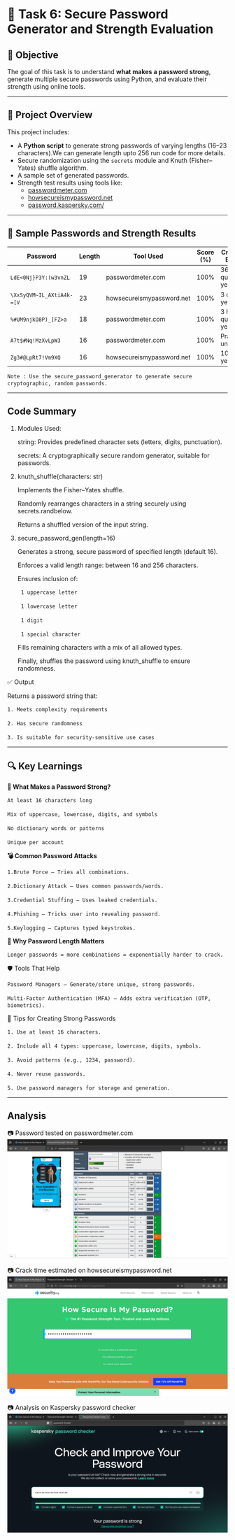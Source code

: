 # 🔐 Task 6: Secure Password Generator and Strength Evaluation

## 🚀 Objective

The goal of this task is to understand **what makes a password strong**, generate multiple secure passwords using Python, and evaluate their strength using online tools.

---

## 📁 Project Overview

This project includes:
- A **Python script** to generate strong passwords of varying lengths (16–23 characters).We can generate length upto 256 run code for more details.
- Secure randomization using the `secrets` module and Knuth (Fisher–Yates) shuffle algorithm.
- A sample set of generated passwords.
- Strength test results using tools like:
  - [passwordmeter.com](https://passwordmeter.com)
  - [howsecureismypassword.net](https://howsecureismypassword.net)
  - [password.kaspersky.com/](https://password.kaspersky.com/)

---

## 🧪 Sample Passwords and Strength Results

| Password           | Length | Tool Used                 | Score (%)   | Crack Time Estimate     |
| ------------------ | ------ | ------------------------- | ----------- | ----------------------- |
| `LdE<0Nj}P3Y:(w3vnZL` | 19     | passwordmeter.com         | 100%        | 36 quintillion years      |
| `\XxSyQVM~IL_AXtiA4k-=[V` | 23     | howsecureismypassword.net | 100% | 3 octillion years        |
| `%#UM9njkO8P)_[FZ>a` | 18     | passwordmeter.com         | 100%        | 3 hundred quadrillion years       |
| `A7t$#Nq!MzXvLpW3` | 16     | passwordmeter.com         | 100%       | Practically uncrackable |
| `Zg3#@LpRt7!Vm9XQ` | 16     | howsecureismypassword.net | 100%      | 100 billion years       |

    Note : Use the secure_password_generator to generate secure cryptographic, random passwords.


---

## Code Summary
1. Modules Used:

    string: Provides predefined character sets (letters, digits, punctuation).

    secrets: A cryptographically secure random generator, suitable for passwords.

2. knuth_shuffle(characters: str)

    Implements the Fisher–Yates shuffle.

    Randomly rearranges characters in a string securely using secrets.randbelow.

    Returns a shuffled version of the input string.

3. secure_password_gen(length=16)

    Generates a strong, secure password of specified length (default 16).

    Enforces a valid length range: between 16 and 256 characters.

    Ensures inclusion of:

        1 uppercase letter

        1 lowercase letter

        1 digit

        1 special character

    Fills remaining characters with a mix of all allowed types.

    Finally, shuffles the password using knuth_shuffle to ensure randomness.

✅ Output

Returns a password string that:

    1. Meets complexity requirements

    2. Has secure randomness

    3. Is suitable for security-sensitive use cases

---

## 🔍 Key Learnings
**🔐 What Makes a Password Strong?**

    At least 16 characters long

    Mix of uppercase, lowercase, digits, and symbols

    No dictionary words or patterns

    Unique per account

**💣 Common Password Attacks**

    1.Brute Force – Tries all combinations.

    2.Dictionary Attack – Uses common passwords/words.

    3.Credential Stuffing – Uses leaked credentials.

    4.Phishing – Tricks user into revealing password.

    5.Keylogging – Captures typed keystrokes.

**🔑 Why Password Length Matters**

    Longer passwords = more combinations = exponentially harder to crack.

🛡️ Tools That Help

    Password Managers – Generate/store unique, strong passwords.

    Multi-Factor Authentication (MFA) – Adds extra verification (OTP, biometrics).

🧠 Tips for Creating Strong Passwords

    1. Use at least 16 characters.

    2. Include all 4 types: uppercase, lowercase, digits, symbols.

    3. Avoid patterns (e.g., 1234, password).

    4. Never reuse passwords.

    5. Use password managers for storage and generation.

---

## Analysis
📷 Password tested on passwordmeter.com
    ![Password Meter](images/password_meter.png)

📷 Crack time estimated on howsecureismypassword.net
    ![Screenshot of the command](images/security.org.png)

📷 Analysis on Kaspersky password checker
    ![Screenshot of the command](images/kaspersky.png)

